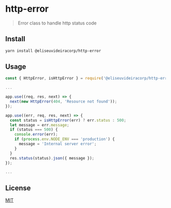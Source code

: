 # http-error

> Error class to handle http status code

## Install

```bash
yarn install @eliseuvideiracorp/http-error
```

## Usage

```js
const { HttpError, isHttpError } = require('@eliseuvideiracorp/http-error');

...

app.use((req, res, next) => {
  next(new HttpError(404, 'Resource not found'));
});

app.use((err, req, res, next) => {
  const status = isHttpError(err) ? err.status : 500;
  let message = err.message;
  if (status === 500) {
    console.error(err);
    if (process.env.NODE_ENV === 'production') {
      message = 'Internal server error';
    }
  }
  res.status(status).json({ message });
});

...
```

## License

[MIT](https://choosealicense.com/licenses/mit/)
